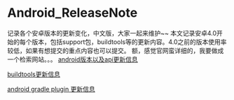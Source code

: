 # Android_ReleaseNote
记录各个安卓版本的更新变化，中文版，大家一起来维护~~
本文记录安卓4.0开始的每个版本，包括support包，buildtools等的更新内容。4.0之前的版本使用率较低，如果有想提交的重点内容也可以提交。
额，感觉官网蛮详细的，我要做成一个检索网站。。。
[android版本以及api更新信息](https://developer.android.com/guide/topics/manifest/uses-sdk-element.html)

[buildtools更新信息](https://developer.android.com/studio/releases/build-tools.html)

[android gradle plugin 更新信息](https://developer.android.com/studio/releases/gradle-plugin.html)

